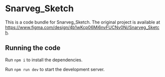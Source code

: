 
  # Snarveg_Sketch

  This is a code bundle for Snarveg_Sketch. The original project is available at https://www.figma.com/design/4b1wKcp06Mi6nvFUCNv0Ni/Snarveg_Sketch.

  ## Running the code

  Run `npm i` to install the dependencies.

  Run `npm run dev` to start the development server.
  